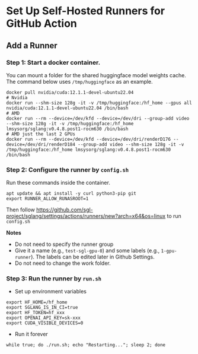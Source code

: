 # Set Up Self-Hosted Runners for GitHub Action

## Add a Runner

### Step 1: Start a docker container.

You can mount a folder for the shared huggingface model weights cache. The command below uses `/tmp/huggingface` as an example.

```
docker pull nvidia/cuda:12.1.1-devel-ubuntu22.04
# Nvidia
docker run --shm-size 128g -it -v /tmp/huggingface:/hf_home --gpus all nvidia/cuda:12.1.1-devel-ubuntu22.04 /bin/bash
# AMD
docker run --rm --device=/dev/kfd --device=/dev/dri --group-add video --shm-size 128g -it -v /tmp/huggingface:/hf_home lmsysorg/sglang:v0.4.8.post1-rocm630 /bin/bash
# AMD just the last 2 GPUs
docker run --rm --device=/dev/kfd --device=/dev/dri/renderD176 --device=/dev/dri/renderD184 --group-add video --shm-size 128g -it -v /tmp/huggingface:/hf_home lmsysorg/sglang:v0.4.8.post1-rocm630 /bin/bash
```

### Step 2: Configure the runner by `config.sh`

Run these commands inside the container.

```
apt update && apt install -y curl python3-pip git
export RUNNER_ALLOW_RUNASROOT=1
```

Then follow https://github.com/sgl-project/sglang/settings/actions/runners/new?arch=x64&os=linux to run `config.sh`

**Notes**
- Do not need to specify the runner group
- Give it a name (e.g., `test-sgl-gpu-0`) and some labels (e.g., `1-gpu-runner`). The labels can be edited later in Github Settings.
- Do not need to change the work folder.

### Step 3: Run the runner by `run.sh`

- Set up environment variables
```
export HF_HOME=/hf_home
export SGLANG_IS_IN_CI=true
export HF_TOKEN=hf_xxx
export OPENAI_API_KEY=sk-xxx
export CUDA_VISIBLE_DEVICES=0
```

- Run it forever
```
while true; do ./run.sh; echo "Restarting..."; sleep 2; done
```
